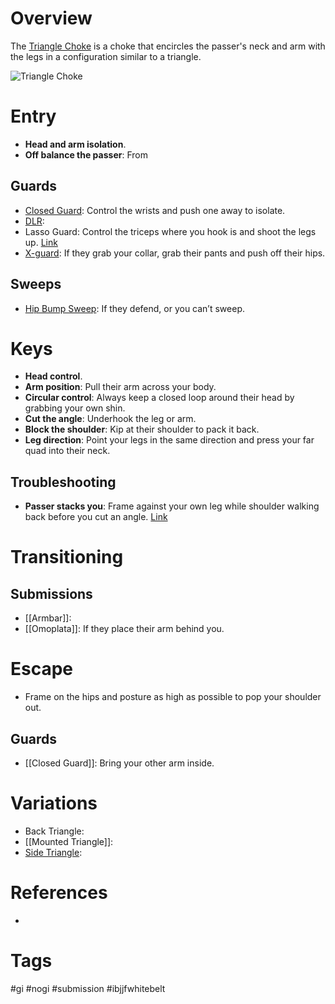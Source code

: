 # Overview
The <u>Triangle Choke</u> is a choke that encircles the passer's neck and arm with the legs in a configuration similar to a triangle.

![Triangle Choke](https://gumacliftonnj.com/wp-content/uploads/2023/06/Mastering-the-Triangle-Choke-Essential-Tips-and-Variations.png)
# Entry
- **Head and arm isolation**.
- **Off balance the passer**: From 
## Guards
- [Closed Guard](obsidian://open?vault=Obsidian-BJJ-Notes&file=Guards%2FClosed%20Guard): Control the wrists and push one away to isolate.
- [DLR](obsidian://open?vault=Obsidian-BJJ-Notes&file=Guards%2FDe%20La%20Riva):
- Lasso Guard: Control the triceps where you hook is and shoot the legs up. [Link](https://www.youtube.com/shorts/7XBWcjFlqh0)
- [X-guard](obsidian://open?vault=Obsidian-BJJ-Notes&file=Guards%2FX-guard): If they grab your collar, grab their pants and push off their hips.
## Sweeps
- [Hip Bump Sweep](obsidian://open?vault=Obsidian-BJJ-Notes&file=Sweeps%2FHip%20Bump%20Sweep): If they defend, or you can’t sweep.
# Keys
- **Head control**.
- **Arm position**: Pull their arm across your body.
- **Circular control**: Always keep a closed loop around their head by grabbing your own shin.
- **Cut the angle**: Underhook the leg or arm. 
- **Block the shoulder**: Kip at their shoulder to pack it back. 
- **Leg direction**: Point your legs in the same direction and press your far quad into their neck.
## Troubleshooting
- **Passer stacks you**: Frame against your own leg while shoulder walking back before you cut an angle. [Link](https://www.youtube.com/watch?v=krq1YLXOZWs)
# Transitioning
## Submissions
- [[Armbar]]:
- [[Omoplata]]: If they place their arm behind you.
# Escape
- Frame on the hips and posture as high as possible to pop your shoulder out.
## Guards
- [[Closed Guard]]: Bring your other arm inside.
# Variations
- Back Triangle:
- [[Mounted Triangle]]:
- [Side Triangle](obsidian://open?vault=Obsidian-BJJ-Notes&file=Submissions%2FSide%20Triangle%20Choke):
# References
- 
# Tags
#gi #nogi #submission #ibjjfwhitebelt